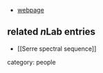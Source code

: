 

* [webpage](http://www.whittier.edu/academics/math/Kronholm)

## related $n$Lab entries

* [[Serre spectral sequence]]

category: people